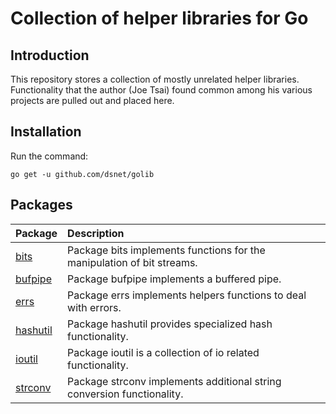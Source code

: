 # Collection of helper libraries for Go #

## Introduction ##

This repository stores a collection of mostly unrelated helper libraries.
Functionality that the author (Joe Tsai) found common among his various projects
are pulled out and placed here.


## Installation ##

Run the command:

```go get -u github.com/dsnet/golib```


## Packages ##

| Package | Description |
| :------ | :---------- |
| [bits](http://godoc.org/github.com/dsnet/golib/bits) | Package bits implements functions for the manipulation of bit streams. |
| [bufpipe](http://godoc.org/github.com/dsnet/golib/bufpipe) | Package bufpipe implements a buffered pipe. |
| [errs](http://godoc.org/github.com/dsnet/golib/errs) | Package errs implements helpers functions to deal with errors. |
| [hashutil](http://godoc.org/github.com/dsnet/golib/hashutil) | Package hashutil provides specialized hash functionality. |
| [ioutil](http://godoc.org/github.com/dsnet/golib/ioutil) | Package ioutil is a collection of io related functionality. |
| [strconv](http://godoc.org/github.com/dsnet/golib/strconv) | Package strconv implements additional string conversion functionality. |
